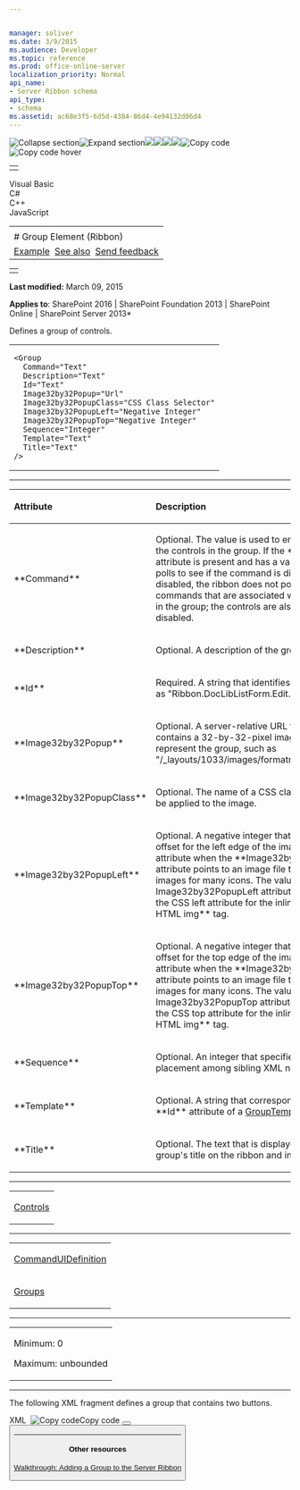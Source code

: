 ```yaml
---


manager: soliver
ms.date: 3/9/2015
ms.audience: Developer
ms.topic: reference
ms.prod: office-online-server
localization_priority: Normal
api_name:
- Server Ribbon schema
api_type:
- schema
ms.assetid: ac68e3f5-6d5d-4384-86d4-4e94132d06d4
---
```


![Collapse
section](../icons/collapse_all.gif "Collapse section")![Expand
section](../icons/expand_all.gif "Expand section")![](../icons/collapse_all.gif)![](../icons/expand_all.gif)![](../icons/dropdown.gif)![](../icons/dropdownHover.gif)![Copy
code](../icons/copycode.gif "Copy code")![Copy code
hover](../icons/copycodeHighlight.gif "Copy code hover")
<table>
<tbody>
<tr class="odd">
<td align="left"></td>
</tr>
</tbody>
</table>

Visual Basic  
C\#  
C++  
JavaScript  

<table>
<tbody>
<tr class="odd">
<td align="left"><span id="runningHeaderText"></span></td>
</tr>
<tr class="even">
<td align="left"># Group Element (Ribbon)</td>
</tr>
<tr class="odd">
<td align="left"><a href="#exampleToggle">Example</a>  <a href="#seeAlsoToggle">See also</a>  <span id="headfeedbackarea" class="feedbackhead"><a href="javascript:SubmitFeedback(&#39;docthis@Microsoft.com&#39;,&#39;&#39;,&#39;&#39;,&#39;&#39;,&#39;1.0.18082.1225&#39;,&#39;%0\dThank%20you%20for%20your%20feedback.%20The%20developer%20writing%20teams%20use%20your%20feedback%20to%20improve%20documentation.%20While%20we%20are%20reviewing%20your%20feedback,%20we%20may%20send%20you%20e-mail%20to%20ask%20for%20clarification%20or%20feedback%20on%20a%20solution.%20We%20do%20not%20use%20your%20e-mail%20address%20for%20any%20other%20purpose%20and%20we%20delete%20it%20after%20we%20finish%20our%20review.%0\AFor%20further%20information%20about%20the%20privacy%20policies%20of%20Microsoft,%20please%20see%20http://privacy.microsoft.com/en-us/default.aspx.%0\A%0\d&#39;,&#39;Customer%20feedback&#39;);">Send feedback</a></span></td>
</tr>
</tbody>
</table>

<table>
<colgroup>
<col width="100%" />
</colgroup>
<tbody>
<tr class="odd">
<td align="left"></td>
</tr>
</tbody>
</table>

**Last modified:** March 09, 2015

**Applies to**: SharePoint 2016 | SharePoint Foundation 2013 |
SharePoint Online | SharePoint Server 2013*

Defines a group of controls.

<span codelanguage="other"></span>
<table>
<colgroup>
<col width="100%" />
</colgroup>
<tbody>
<tr class="odd">
<td align="left"><pre><code>&lt;Group
  Command=&quot;Text&quot;
  Description=&quot;Text&quot;
  Id=&quot;Text&quot;
  Image32by32Popup=&quot;Url&quot;
  Image32by32PopupClass=&quot;CSS Class Selector&quot;
  Image32by32PopupLeft=&quot;Negative Integer&quot;
  Image32by32PopupTop=&quot;Negative Integer&quot;
  Sequence=&quot;Integer&quot;
  Template=&quot;Text&quot;
  Title=&quot;Text&quot;
/&gt;</code></pre></td>
</tr>
</tbody>
</table>


-----------------------------------------------------------------------------------------------------------------------------------------------------------------------------------------------

<table>
<colgroup>
<col width="50%" />
<col width="50%" />
</colgroup>
<thead>
<tr class="header">
<th align="left"><p>Attribute</p></th>
<th align="left"><p>Description</p></th>
</tr>
</thead>
<tbody>
<tr class="odd">
<td align="left"><p>**Command**</p></td>
<td align="left"><p>Optional. The value is used to enable or disable the controls in the group. If the **Command** attribute is present and has a value, the ribbon polls to see if the command is disabled. If it is disabled, the ribbon does not poll for any commands that are associated with the controls in the group; the controls are also effectively disabled.</p></td>
</tr>
<tr class="even">
<td align="left"><p>**Description**</p></td>
<td align="left"><p>Optional. A description of the group.</p></td>
</tr>
<tr class="odd">
<td align="left"><p>**Id**</p></td>
<td align="left"><p>Required. A string that identifies the group, such as &quot;Ribbon.DocLibListForm.Edit.Clipboard&quot;.</p></td>
</tr>
<tr class="even">
<td align="left"><p>**Image32by32Popup**</p></td>
<td align="left"><p>Optional. A server-relative URL to a file that contains a 32-by-32-pixel image to be used to represent the group, such as &quot;/_layouts/1033/images/formatmap32x32.png&quot;.</p></td>
</tr>
<tr class="odd">
<td align="left"><p>**Image32by32PopupClass**</p></td>
<td align="left"><p>Optional. The name of a CSS class selector to be applied to the image.</p></td>
</tr>
<tr class="even">
<td align="left"><p>**Image32by32PopupLeft**</p></td>
<td align="left"><p>Optional. A negative integer that represents an offset for the left edge of the image. Use this attribute when the **Image32by32Popup</span> attribute points to an image file that contains images for many icons. The value of the <span class="keyword">Image32by32PopupLeft</span> attribute is used to set the CSS <span class="keyword">left</span> attribute for the inline style of an HTML <span class="keyword">img** tag.</p></td>
</tr>
<tr class="odd">
<td align="left"><p>**Image32by32PopupTop**</p></td>
<td align="left"><p>Optional. A negative integer that represents an offset for the top edge of the image. Use this attribute when the **Image32by32Popup</span> attribute points to an image file that contains images for many icons. The value of the <span class="keyword">Image32by32PopupTop</span> attribute is used to set the CSS <span class="keyword">top</span> attribute for the inline style of an HTML <span class="keyword">img** tag.</p></td>
</tr>
<tr class="even">
<td align="left"><p>**Sequence**</p></td>
<td align="left"><p>Optional. An integer that specifies the order of placement among sibling XML nodes.</p></td>
</tr>
<tr class="odd">
<td align="left"><p>**Template**</p></td>
<td align="left"><p>Optional. A string that corresponds to the **Id** attribute of a <a href="grouptemplate-element.htm">GroupTemplate</a> element.</p></td>
</tr>
<tr class="even">
<td align="left"><p>**Title**</p></td>
<td align="left"><p>Optional. The text that is displayed as the group's title on the ribbon and in the tooltip.</p></td>
</tr>
</tbody>
</table>


---------------------------------------------------------------------------------------------------------------------------------------------------------------------------------------------------

<table>
<colgroup>
<col width="100%" />
</colgroup>
<tbody>
<tr class="odd">
<td align="left"><p><a href="controls-element-group.htm">Controls</a></p></td>
</tr>
</tbody>
</table>


----------------------------------------------------------------------------------------------------------------------------------------------------------------------------------------------------

<table>
<colgroup>
<col width="100%" />
</colgroup>
<tbody>
<tr class="odd">
<td align="left"><p><a href="commanduidefinition-element.htm">CommandUIDefinition</a></p></td>
</tr>
<tr class="even">
<td align="left"><p><a href="groups-element.htm">Groups</a></p></td>
</tr>
</tbody>
</table>


------------------------------------------------------------------------------------------------------------------------------------------------------------------------------------------------

<table>
<colgroup>
<col width="100%" />
</colgroup>
<tbody>
<tr class="odd">
<td align="left"><p>Minimum: 0</p>
<p>Maximum: unbounded</p></td>
</tr>
</tbody>
</table>


------------------------------------------------------------------------------------------------------------------------------------------------------------------------------------------

The following XML fragment defines a group that contains two buttons.

<span codelanguage="xmlLang"></span>
XML 
<span class="copyCode" onclick="CopyCode(this)"
onkeypress="CopyCode_CheckKey(this, event)"
onmouseover="ChangeCopyCodeIcon(this)"
onmouseout="ChangeCopyCodeIcon(this)" tabindex="0">![Copy
code](../icons/copycode.gif "Copy code")Copy code</span>
    <Group
      Id="Ribbon.WikiPageTab.CustomGroup"
      Sequence="55"
      Description="Custom Group"
      Title="Custom"
      Command="EnableCustomGroup"
      Template="Ribbon.Templates.Flexible2">
      <Controls Id="Ribbon.WikiPageTab.CustomGroup.Controls">
        <Button
          Id="Ribbon.WikiPageTab.CustomGroup.CustomGroupHello"
          Command="CustomGroupHelloWorld"
          Image16by16="/_layouts/images/FILMSTRP.GIF"
          Image32by32="/_layouts/images/PPEOPLE.GIF"
          LabelText="Hello, World"
          TemplateAlias="o2"
          Sequence="15" />
        <Button
          Id="Ribbon.WikiPageTab.CustomGroup.CustomGroupGoodbye"
          Command="CustomGroupGoodbyeWorld"
          Image16by16="/_layouts/images/FILMSTRP.GIF"
          Image32by32="/_layouts/images/PPEOPLE.GIF"
          LabelText="Good-bye, World"
          TemplateAlias="o2"
          Sequence="18" />
      </Controls>
    </Group>


-------------------------------------------------------------------------------------------------------------------------------------------------------------------------------------------

#### Other resources

[Walkthrough: Adding a Group to the Server
Ribbon](http://msdn.microsoft.com/library/0696705f-e805-49e7-90c5-0e9e5f894d6a(Office.15).aspx)








